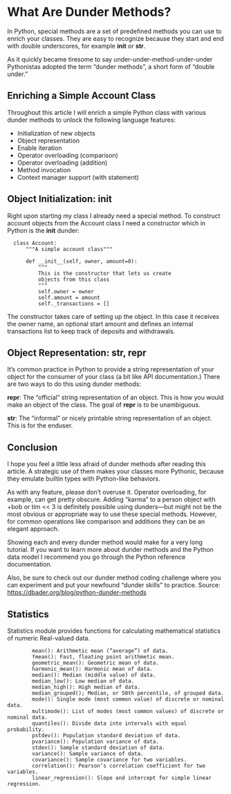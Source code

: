 # What Are Dunder Methods?
In Python, special methods are a set of predefined methods you can use to enrich your classes. They are easy to recognize because they start and end with double underscores, for example __init__ or __str__.

As it quickly became tiresome to say under-under-method-under-under Pythonistas adopted the term “dunder methods”, a short form of “double under.”

## Enriching a Simple Account Class
Throughout this article I will enrich a simple Python class with various dunder methods to unlock the following language features:

* Initialization of new objects
* Object representation
* Enable iteration
* Operator overloading (comparison)
* Operator overloading (addition)
* Method invocation
* Context manager support (with statement)

## Object Initialization: __init__
Right upon starting my class I already need a special method. To construct account objects from the Account class I need a constructor which in Python is the __init__ dunder:

      class Account:
          """A simple account class"""

          def __init__(self, owner, amount=0):
              """
              This is the constructor that lets us create
              objects from this class
              """
              self.owner = owner
              self.amount = amount
              self._transactions = []
The constructor takes care of setting up the object. In this case it receives the owner name,
an optional start amount and defines an internal transactions list to keep track of deposits and withdrawals.
## Object Representation: __str__, __repr__
It’s common practice in Python to provide a string representation of your object for the consumer of your class (a bit like API documentation.) There are two ways to do this using dunder methods:

__repr__: The “official” string representation of an object. This is how you would make an object of the class. The goal of __repr__ is to be unambiguous.

__str__: The “informal” or nicely printable string representation of an object. This is for the enduser.

## Conclusion
I hope you feel a little less afraid of dunder methods after reading this article. A strategic use of them makes your classes more Pythonic, because they emulate builtin types with Python-like behaviors.

As with any feature, please don’t overuse it. Operator overloading, for example, can get pretty obscure. Adding “karma” to a person object with +bob or tim << 3 is definitely possible using dunders—but might not be the most obvious or appropriate way to use these special methods. However, for common operations like comparison and additions they can be an elegant approach.

Showing each and every dunder method would make for a very long tutorial. If you want to learn more about dunder methods and the Python data model I recommend you go through the Python reference documentation.

Also, be sure to check out our dunder method coding challenge where you can experiment and put your newfound “dunder skills” to practice.
Source: https://dbader.org/blog/python-dunder-methods

## Statistics
Statistics module provides functions for calculating mathematical statistics of numeric Real-valued data.

            mean(): Arithmetic mean (“average”) of data.
            fmean(): Fast, floating point arithmetic mean.
            geometric_mean(): Geometric mean of data.
            harmonic_mean(): Harmonic mean of data.
            median(): Median (middle value) of data.
            median_low(): Low median of data.
            median_high(): High median of data.
            median_grouped(); Median, or 50th percentile, of grouped data.
            mode(): Single mode (most common value) of discrete or nominal data.
            multimode(): List of modes (most common values) of discrete or nominal data.
            quantiles(): Divide data into intervals with equal probability.
            pstdev(): Population standard deviation of data.
            pvariance(): Population variance of data.
            stdev(): Sample standard deviation of data.
            variance(): Sample variance of data.
            covariance(): Sample covariance for two variables.
            correlation(): Pearson’s correlation coefficient for two variables.
            linear_regression(): Slope and intercept for simple linear regression.

